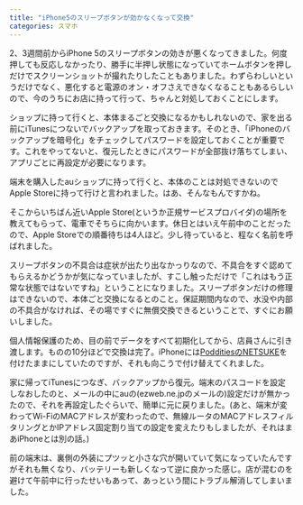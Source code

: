 ```yaml
---
title: "iPhone5のスリープボタンが効かなくなって交換"
categories: スマホ
---
```


2、3週間前からiPhone 5のスリープボタンの効きが悪くなってきました。何度押しても反応しなかったり、勝手に半押し状態になっていてホームボタンを押しだけでスクリーンショットが撮れたりしたこともありました。わずらわしいというだけでなく、悪化すると電源のオン・オフさえできなくなることもあるらしいので、今のうちにお店に持って行って、ちゃんと対処しておくことにします。

ショップに持って行くと、本体まるごと交換になるかもしれないので、家を出る前にiTunesにつないでバックアップを取っておきます。そのとき、「iPhoneのバックアップを暗号化」をチェックしてパスワードを設定しておくことが重要です。これをやってないと、復元したときにパスワードが全部抜け落ちてしまい、アプリごとに再設定が必要になります。

端末を購入したauショップに持って行くと、本体のことは対処できないのでApple Storeに持って行けと言われました。はあ、そんなもんですかね。

そこからいちばん近いApple Store(というか正規サービスプロバイダ)の場所を教えてもらって、電車でそちらに向かいます。休日とはいえ午前中のことだったので、Apple Storeでの順番待ちは4人ほど。少し待っていると、程なく名前を呼ばれました。

スリープボタンの不具合は症状が出たり出なかっりなので、不具合をすぐ認めてもらえるかどうかが気になっていましたが、すこし触っただけで「これはもう正常な状態ではないですね」ということになりました。スリープボタンだけの修理はできないので、本体ごと交換になるとのこと。保証期間内なので、水没や内部の不具合がなければ、その場ですぐに無償交換できるということで、すぐにお願いしました。

個人情報保護のため、目の前でデータをすべて初期化してから、店員さんに引き渡します。ものの10分ほどで交換は完了。iPhoneには[PodditiesのNETSUKE](https://web.archive.org/web/20200204015804/http://www.poddities.com:80/iphone5-strap-netsuke.html)を付けたままにしていたのですが、それも向こうで付け替えてくれました。

家に帰ってiTunesにつなぎ、バックアップから復元。端末のパスコードを設定しなおしたのと、メールの中にauの(ezweb.ne.jpのメールの)設定だけが無かったので、それを再設定したぐらいで、簡単に元に戻りました。(あと、端末が変わってWi-FiのMACアドレスが変わったので、無線ルータのMACアドレスフィルタリングとかIPアドレス固定割り当ての設定を変えたりもしましたが、それはまあiPhoneとは別の話。)

前の端末は、裏側の外装にプツッと小さな穴が開いていて気になっていたんですがそれも無くなり、バッテリーも新しくなって逆に良かった感じ。店が混むのを避けて午前中に行ったせいもあって、あっという間にトラブル解消してしまいました。

